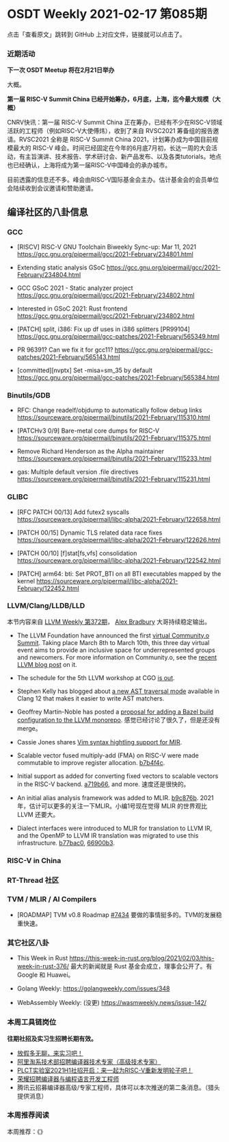 # OSDT Weekly 2021-02-17 第085期

点击「查看原文」跳转到 GitHub 上对应文件，链接就可以点击了。

### 近期活动

**下一次 OSDT Meetup 将在2月21日举办**

大概。

**第一届 RISC-V Summit China 已经开始筹办，6月底，上海，迄今最大规模（大概）**

CNRV快讯：第一届 RISC-V Summit China 正在筹办，已经有不少在RISC-V领域活跃的工程师（例如RISC-V大使傅炜），收到了来自 RVSC2021 筹备组的报告邀请。RVSC2021 全称是 RISC-V Summit China 2021，计划筹办成为中国目前规模最大的 RISC-V 峰会。时间已经固定在今年的6月底7月初，长达一周的大会活动，有主旨演讲、技术报告、学术研讨会、新产品发布、以及各类tutorials。地点也已经确认，上海将成为第一届RISC-V中国峰会的承办城市。

目前透露的信息还不多。峰会由RISC-V国际基金会主办。估计基金会的会员单位会陆续收到会议邀请和赞助邀请。

## 编译社区的八卦信息

### GCC

-  [RISCV] RISC-V GNU Toolchain Biweekly Sync-up: Mar 11, 2021
  https://gcc.gnu.org/pipermail/gcc/2021-February/234801.html

- Extending static analysis GSoC
  https://gcc.gnu.org/pipermail/gcc/2021-February/234804.html

- GCC GSoC 2021 - Static analyzer project
  https://gcc.gnu.org/pipermail/gcc/2021-February/234802.html

- Interested in GSoC 2021: Rust frontend
  https://gcc.gnu.org/pipermail/gcc/2021-February/234802.html

- [PATCH] split, i386: Fix up df uses in i386 splitters [PR99104]
  https://gcc.gnu.org/pipermail/gcc-patches/2021-February/565349.html

- PR 96391? Can we fix it for gcc11?
  https://gcc.gnu.org/pipermail/gcc-patches/2021-February/565143.html

- [committed][nvptx] Set -misa=sm_35 by default
  https://gcc.gnu.org/pipermail/gcc-patches/2021-February/565384.html

### Binutils/GDB

- RFC: Change readelf/objdump to automatically follow debug links
  https://sourceware.org/pipermail/binutils/2021-February/115310.html

- [PATCHv3 0/9] Bare-metal core dumps for RISC-V
  https://sourceware.org/pipermail/binutils/2021-February/115375.html

- Remove Richard Henderson as the Alpha maintainer
  https://sourceware.org/pipermail/binutils/2021-February/115233.html

- gas: Multiple default version .file directives
  https://sourceware.org/pipermail/binutils/2021-February/115231.html

### GLIBC

- [RFC PATCH 00/13] Add futex2 syscalls
  https://sourceware.org/pipermail/libc-alpha/2021-February/122658.html

- [PATCH 00/15] Dynamic TLS related data race fixes
  https://sourceware.org/pipermail/libc-alpha/2021-February/122626.html

- [PATCH 00/10] [f]stat[fs,vfs] consolidation
  https://sourceware.org/pipermail/libc-alpha/2021-February/122542.html

- [PATCH] arm64: bti: Set PROT_BTI on all BTI executables mapped by the kernel
  https://sourceware.org/pipermail/libc-alpha/2021-February/122452.html

### LLVM/Clang/LLDB/LLD

本节内容来自 [LLVM Weekly 第372期](http://llvmweekly.org/issue/372)，
[Alex Bradbury](https://www.linkedin.com/in/alex-bradbury/) 大哥持续稳定输出。

* The LLVM Foundation have announced the first [virtual Community.o Summit](https://llvm.swoogo.com/community-o-summit/). Taking place March 8th to March 10th, this three day virtual event aims to provide an inclusive space for underrepresented groups and newcomers. For more information on Community.o, see the [recent LLVM blog post](https://blog.llvm.org/posts/2021-02-10-community-dot-o/) on it.

* The schedule for the 5th LLVM workshop at CGO [is out](https://lists.llvm.org/pipermail/llvm-dev/2021-February/148434.html).

* Stephen Kelly has blogged about [a new AST traversal mode](https://steveire.wordpress.com/2021/02/14/ast-matchmaking-made-easy/) available in Clang 12 that makes it easier to write AST matchers.

* Geoffrey Martin-Noble has posted a [proposal for adding a Bazel build configuration to the LLVM monorepo](https://lists.llvm.org/pipermail/llvm-dev/2021-February/148437.html).
  感觉已经讨论了很久了，但是还没有merge。

* Cassie Jones shares [Vim syntax hightling support for MIR](https://lists.llvm.org/pipermail/llvm-dev/2021-February/148545.html).

* Scalable vector fused multiply-add (FMA) on RISC-V were made commutable to improve register allocation.
  [b7b4f4c](https://reviews.llvm.org/rGb7b4f4cbc3a6).

* Initial support as added for converting fixed vectors to scalable vectors in the RISC-V backend. [a719b66](https://reviews.llvm.org/rGa719b667a979), and more.
  速度还是很快的。

* An initial alias analysis framework was added to MLIR.
  [b9c876b](https://reviews.llvm.org/rGb9c876bd7e9a).
  2021年，估计可以更多的关注一下MLIR。小编1号现在觉得 MLIR 的世界观比 LLVM 还要大。

* Dialect interfaces were introduced to MLIR for translation to LLVM IR, and the OpenMP to LLVM IR translation was migrated to use this infrastructure.
  [b77bac0](https://reviews.llvm.org/rGb77bac057234),
  [66900b3](https://reviews.llvm.org/rG66900b3eae96).

### RISC-V in China

### RT-Thread 社区

### TVM / MLIR / AI Compilers

- [ROADMAP] TVM v0.8 Roadmap [#7434](https://github.com/apache/tvm/issues/7434)
  要做的事情挺多的。TVM的发展稳重快速。

### 其它社区八卦

- This Week in Rust
  https://this-week-in-rust.org/blog/2021/02/03/this-week-in-rust-376/
  最大的新闻就是 Rust 基金会成立，理事会公开了。有 Google 和 Huawei。

- Golang Weekly:
  https://golangweekly.com/issues/348

- WebAssembly Weekly: (没更)
  https://wasmweekly.news/issue-142/

### 本周工具链岗位

**往期社招及实习生招聘长期有效。**

- [放假多无聊，来实习吧！](https://mp.weixin.qq.com/s/pWjPrHtaWnzWbPfqqcX1cQ)
- [阿里淘系技术部招聘编译器技术专家（高级技术专家）](https://mp.weixin.qq.com/s/Yr_XA_L9fCI8IvhuudwTkQ)
- [PLCT实验室2021H1社招开启：来一起为RISC-V重新发明轮子吧！](https://mp.weixin.qq.com/s/9BUJ1-LbHGm-Lhs_Lavzjw)
- [荣耀招聘编译器与编程语言开发工程师](https://mp.weixin.qq.com/s/XaLAhjLP6fhj3Vl-mUjXng)
- 腾讯云招募编译器高级/专家工程师，具体可以本次推送的第二条消息。（猎头提供消息）

### 本周推荐阅读

本周推荐：《》
